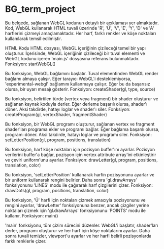 # BG_term_project
Bu belgede, sağlanan WebGL kodunun detaylı bir açıklaması yer almaktadır. Kod, WebGL kullanarak HTML tuvali üzerinde 'R', 'Ü', 'V', 'E', 'Y', 'D' ve 'A' harflerini çizmeyi amaçlamaktadır. Her harf, farklı renkler ve köşe noktaları kullanılarak temsil edilmiştir.

HTML Kodu
HTML dosyası, WebGL içeriğinin çizileceği temel bir yapı oluşturur. İçerisinde, WebGL içeriğinin çizileceği bir tuval elementi ve WebGL kodunu içeren 'main.js' dosyasına referans bulunmaktadır.
Fonksiyon: startWebGL()


Bu fonksiyon, WebGL bağlamını başlatır. Tuval elementinden WebGL render bağlamı almaya çalışır. Eğer tarayıcı WebGL'i desteklemiyorsa, 'experimental-webgl' bağlamını kullanmaya çalışır. Eğer bu da başarısız olursa, bir uyarı mesajı gösterir.
Fonksiyon: createShader(gl, type, source)


Bu fonksiyon, belirtilen türde (vertex veya fragment) bir shader oluşturur ve sağlanan kaynak koduyla derler. Eğer derleme başarılı olursa, shader'ı döner. Aksi takdirde, hatayı loglar ve shader'ı siler.
Fonksiyon: createProgram(gl, vertexShader, fragmentShader)


Bu fonksiyon, bir WebGL programı oluşturur, sağlanan vertex ve fragment shader'ları programa ekler ve programı bağlar. Eğer bağlama başarılı olursa, programı döner. Aksi takdirde, hatayı loglar ve programı siler.
Fonksiyon: setLetterPosition(gl, program, positions, translation)


Bu fonksiyon, harf köşe noktaları için pozisyon buffer'ını ayarlar. Pozisyon verilerini buffer'a bağlar, pozisyon için vertex attribute array'ini etkinleştirir ve çeviri uniform'unu ayarlar.
Fonksiyon: drawLetter(gl, program, positions, translation, color)


Bu fonksiyon, 'setLetterPosition' kullanarak harfin pozisyonunu ayarlar ve bir uniform kullanarak rengini belirler. Daha sonra 'gl.drawArrays' fonksiyonunu 'LINES' modu ile çağırarak harf çizgilerini çizer.
Fonksiyon: drawDots(gl, program, positions, translation, color)


Bu fonksiyon, 'Ü' harfi için noktaları çizmek amacıyla pozisyonunu ve rengini ayarlar, 'drawLetter' fonksiyonuna benzer, ancak çizgiler yerine noktaları çizmek için 'gl.drawArrays' fonksiyonunu 'POINTS' modu ile kullanır.
Fonksiyon: main()


'main' fonksiyonu, tüm çizim sürecini düzenler. WebGL'i başlatır, shader'ları derler, programı oluşturur ve her harf için köşe noktalarını ayarlar. Daha sonra tuvali temizler, viewport'u ayarlar ve her harfi belirli pozisyonlarda farklı renklerle çizer.
